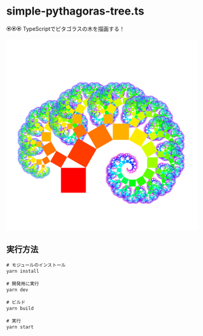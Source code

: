 # simple-pythagoras-tree.ts

🏵🏵🏵 TypeScriptでピタゴラスの木を描画する！  

![成果物](./docs/images/fruit.png)  

## 実行方法

```shell
# モジュールのインストール
yarn install

# 開発用に実行
yarn dev

# ビルド
yarn build

# 実行
yarn start
```
